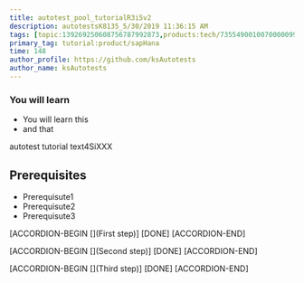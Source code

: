 ```yaml
---
title: autotest_pool_tutorialR3i5v2
description: autotestsK8135_5/30/2019 11:36:15 AM
tags: [topic:139269250608756787992873,products:tech/73554900100700000996,tutorial:experience/advanced]
primary_tag: tutorial:product/sapHana
time: 148
author_profile: https://github.com/ksAutotests
author_name: ksAutotests
---
```

### You will learn
- You will learn this
- and that

autotest tutorial text4SiXXX

## Prerequisites
- Prerequisute1
- Prerequisute2
- Prerequisute3

[ACCORDION-BEGIN [](First step)]
[DONE]
[ACCORDION-END]

[ACCORDION-BEGIN [](Second step)]
[DONE]
[ACCORDION-END]

[ACCORDION-BEGIN [](Third step)]
[DONE]
[ACCORDION-END]

